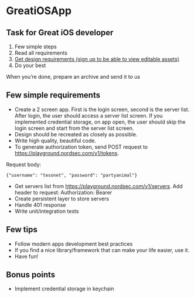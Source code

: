 # GreatiOSApp
## Task for Great iOS developer

1. Few simple steps
2. Read all requirements
3. [Get design requirements (sign up to be able to view editable assets)](https://www.figma.com/design/5DVu3HbepBlWVjXDZVo360/Great-task-for-Great-iOS-Developer?node-id=0-1&node-type=canvas&t=kTSNK7ylgTeMZjKQ-0)
4. Do your best
   
When you’re done, prepare an archive and send it to us


## Few simple requirements


* Create a 2 screen app. First is the login screen, second is the server list. After login, the user should access a server list screen. If you implemented credential storage, on app open, the user should skip the login screen and start from the server list screen.
* Design should be recreated as closely as possible.
* Write high quality, beautiful code.
* To generate authorization token, send POST request to https://playground.nordsec.com/v1/tokens.
  
Request body: 

`{"username": "tesonet", "password": "partyanimal"}`

* Get servers list from https://playground.nordsec.com/v1/servers. Add header to request: Authorization: Bearer <token>
* Create persistent layer to store servers
* Handle 401 response
* Write unit/integration tests


## Few tips


* Follow modern apps development best practices
* If you find a nice library/framework that can make your life easier, use it.
* Have fun!


## Bonus points


* Implement credential storage in keychain
